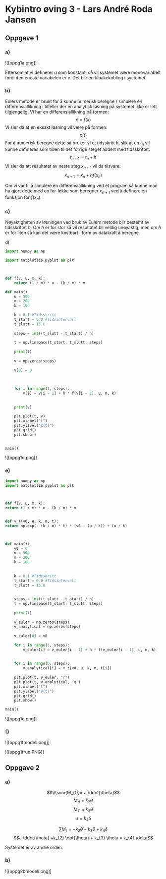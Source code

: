 # Kybintro øving 3 - Lars André Roda Jansen

## Oppgave 1
### a)
![[oppg1a.png]]

Ettersom at vi definerer $u$ som konstant, så vil systemet være monovariabelt fordi den eneste variabelen er $v$. 
Det blir én tilbakekobling i systemet.

### b)
Eulers metode er brukt for å kunne numerisk beregne / simulere en differensiallikning i tilfeller der en analytisk løsning på systemet ikke er lett tilgjengelig. Vi har en differensiallikning på formen: $$\dot{{x}} = f(x)$$
Vi sier da at en eksakt løsning vil være på formen: $$x(t)$$ For å numerisk beregne dette så bruker vi et tidsskritt h, slik at en $t_n$ vil kunne defineres som tiden til det forrige steget addert med tidsskrittet: $$t_{n+1} = t_{n} + h$$
VI sier da att resultatet av neste steg $x_{n+1}$ vil da tilsvare:
$$x_{n+1} = x_{n} + h f(x_{n})$$

Om vi var til å simulere en differensiallikning ved et program så kunne man ha gjort dette med en for-løkke som beregner $x_{n+1}$ ved å definere en funksjon for $f(x_{n})$.

### c)
Nøyaktigheten av løsningen ved bruk av Eulers metode blir bestemt av tidsskrittet $h$. Om $h$ er for stor så vil resultatet bli veldig unøyaktig, men om $h$ er for liten så kan det være kostbart i form av datakraft å beregne.

d)
```python
import numpy as np

import matplotlib.pyplot as plt

  

def f(v, u, m, k):
	return (1 / m) * u - (k / m) * v

def main()
	u = 500
	m = 200
	k = 100
	
	h = 0.1 #Tidsskritt
	t_start = 0.0 #Tidsintervall
	t_slutt = 15.0
	
	steps = int((t_slutt - t_start) / h)
	
	t = np.linspace(t_start, t_slutt, steps)
	  
	print(t)
	
	v = np.zeros(steps)
	
	v[0] = 0
	
	  
	
	for i in range(1, steps):
		v[i] = v[i - 1] + h * f(v[i - 1], u, m, k)
	
	
	print(v)
	
	plt.plot(t, v)
	plt.xlabel("t")
	plt.ylavel("x(t)")
	plt.grid()
	plt.show() 
  

main()
```

![[oppg1d.png]]

### e)
```python
import numpy as np
import matplotlib.pyplot as plt

  

def f(v, u, m, k):
return (1 / m) * u - (k / m) * v


def v_t(v0, u, k, m, t):
return np.exp(- (k / m) * t) * (v0 - (u / k)) + (u / k)

  

def main():
	v0 = 0
	u = 500
	m = 200
	k = 100
	
	
	h = 0.1 #Tidsskritt
	t_start = 0.0 #Tidsintervall
	t_slutt = 15.0
	
	
	steps = int((t_slutt - t_start) / h)
	t = np.linspace(t_start, t_slutt, steps)
	
	print(t)
	
	v_euler = np.zeros(steps)
	v_analytical = np.zeros(steps)
	
	v_euler[0] = v0
	
	for i in range(1, steps):
		v_euler[i] = v_euler[i - 1] + h * f(v_euler[i - 1], u, m, k)
	  
	
	for i in range(0, steps):
		v_analytical[i] = v_t(v0, u, k, m, t[i])
	
	plt.plot(t, v_euler, "r")
	plt.plot(t, v_analytical, "g")
	plt.xlabel("t")
	plt.ylabel("v(t)")
	plt.grid()
	plt.show()

main()
```
![[oppg1e.png]]

### f)
![[oppg1fmodell.png]]

![[oppg1frun.PNG]]

## Oppgave 2
### a)

$$\\\sum{M_{t}}= J \ddot{\theta}$$
$$M_{d} = k_{2} \dot{\theta}$$
$$M_{T} = k_{3} \theta$$
$$u = k_{4} \delta$$

$$\sum{M_t} = -k_{2} \dot{\theta} - k_{3} \theta + k_{4} \delta$$
$$J \ddot{\theta} +k_{2} \dot{\theta} + k_{3} \theta = k_{4} \delta$$

Systemet er av andre orden.

### b)
![[oppg2bmodell.png]]



